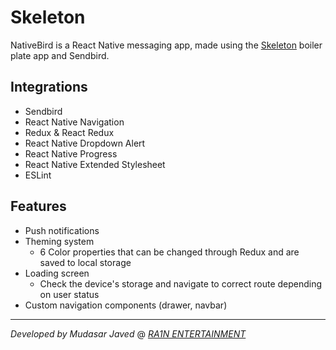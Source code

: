 # Skeleton
NativeBird is a React Native messaging app, made using the [Skeleton](https://expo.io/@cloudprogrammer/skeleton) boiler plate app and Sendbird.

## Integrations
 - Sendbird
 - React Native Navigation
 - Redux & React Redux
 - React Native Dropdown Alert
 - React Native Progress
 - React Native Extended Stylesheet
 - ESLint

## Features
 - Push notifications
 - Theming system
	 - 6 Color properties that can be changed through Redux and are saved to local storage
 - Loading screen 
	 - Check the device's storage and navigate to correct route depending on user status  
 - Custom navigation components (drawer, navbar)
 
----------
*Developed by Mudasar Javed* @ *[RA1N ENTERTAINMENT](ra1n-entertainment.net)*
